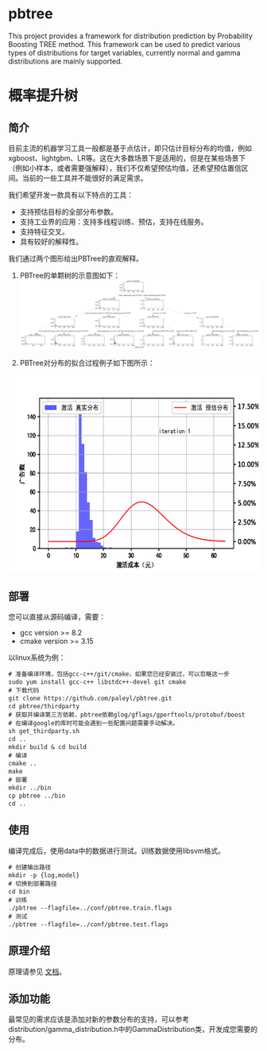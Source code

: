 # pbtree
This project provides a framework for distribution prediction by Probability Boosting TREE method. This framework can be used to predict various types of distributions for target variables, currently normal and gamma distributions are mainly supported.

# 概率提升树

## 简介

目前主流的机器学习工具一般都是基于点估计，即只估计目标分布的均值，例如xgboost、lightgbm、LR等。这在大多数场景下是适用的，但是在某些场景下（例如小样本，或者需要强解释），我们不仅希望预估均值，还希望预估置信区间。当前的一些工具并不能很好的满足需求。

我们希望开发一款具有以下特点的工具：

- 支持预估目标的全部分布参数。
- 支持工业界的应用：支持多线程训练、预估，支持在线服务。
- 支持特征交叉。
- 具有较好的解释性。

我们通过两个图形给出PBTree的直观解释。

1. PBTree的单颗树的示意图如下：
![pbtree](./image/pbtree3_1.mdl.png)

2. PBTree对分布的拟合过程例子如下图所示：
<img src="./image/alter_coord.gif" width = "600" height = "400" alt="PBTree拟合过程" align=center />


## 部署

您可以直接从源码编译，需要：

- gcc version >= 8.2
- cmake version >= 3.15

以linux系统为例：
```
# 准备编译环境，包括gcc-c++/git/cmake，如果您已经安装过，可以忽略这一步
sudo yum install gcc-c++ libstdc++-devel git cmake
# 下载代码
git clone https://github.com/paleyl/pbtree.git
cd pbtree/thirdparty
# 获取并编译第三方依赖，pbtree依赖glog/gflags/gperftools/protobuf/boost
# 在编译google的库时可能会遇到一些配置问题需要手动解决。
sh get_thirdparty.sh 
cd ..
mkdir build & cd build
# 编译
cmake ..
make
# 部署
mkdir ../bin
cp pbtree ../bin
cd ..
```

## 使用

编译完成后，使用data中的数据进行测试。训练数据使用libsvm格式。
```
# 创建输出路径
mkdir -p {log,model}
# 切换到部署路径
cd bin
# 训练
./pbtree --flagfile=../conf/pbtree.train.flags
# 测试
./pbtree --flagfile=../conf/pbtree.test.flags
```

## 原理介绍
原理请参见 [文档](doc/pbtree_km.pdf)。

## 添加功能
最常见的需求应该是添加对新的参数分布的支持，可以参考distribution/gamma_distribution.h中的GammaDistribution类，开发成您需要的分布。